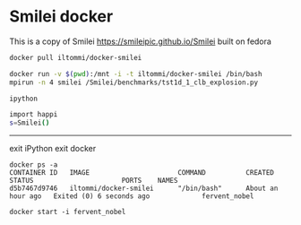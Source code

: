 # Smilei docker 

This is a copy of Smilei https://smileipic.github.io/Smilei built on fedora

```bash
docker pull iltommi/docker-smilei

docker run -v $(pwd):/mnt -i -t iltommi/docker-smilei /bin/bash
mpirun -n 4 smilei /Smilei/benchmarks/tst1d_1_clb_explosion.py

ipython

import happi
s=Smilei()
```

----

exit iPython
exit docker

```
docker ps -a
CONTAINER ID   IMAGE                      COMMAND          CREATED             STATUS                      PORTS    NAMES
d5b7467d9746   iltommi/docker-smilei      "/bin/bash"      About an hour ago   Exited (0) 6 seconds ago             fervent_nobel

docker start -i fervent_nobel
```

